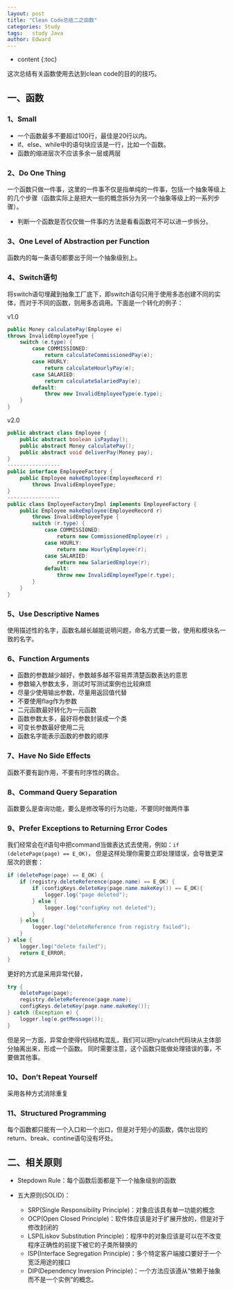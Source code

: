 ```yaml
---
layout: post
title: "Clean Code总结二之函数"
categories: Study
tags:   study Java
author: Edward
---
```


* content
{:toc}

这次总结有关函数使用去达到clean code的目的的技巧。





## 一、函数

### 1、Small

- 一个函数最多不要超过100行，最佳是20行以内。
- if、else、while中的语句块应该是一行，比如一个函数。
- 函数的缩进层次不应该多余一层或两层

### 2、Do One Thing

一个函数只做一件事，这里的一件事不仅是指单纯的一件事，包括一个抽象等级上的几个步骤（函数实际上是把大一些的概念拆分为另一个抽象等级上的一系列步骤）。
- 判断一个函数是否仅仅做一件事的方法是看看函数可不可以进一步拆分。

### 3、One Level of Abstraction per Function

函数内的每一条语句都要出于同一个抽象级别上。

### 4、Switch语句

将switch语句埋藏到抽象工厂底下，即switch语句只用于使用多态创建不同的实体，而对于不同的函数，则用多态调用。下面是一个转化的例子：

v1.0

```java
public Money calculatePay(Employee e)
throws InvalidEmployeeType {
    switch (e.type) {
        case COMMISSIONED:
            return calculateCommissionedPay(e);
        case HOURLY:
            return calculateHourlyPay(e);
        case SALARIED:
            return calculateSalariedPay(e);
        default:
            throw new InvalidEmployeeType(e.type);
    }
}
```

v2.0

```java
public abstract class Employee {
    public abstract boolean isPayday();
    public abstract Money calculatePay();
    public abstract void deliverPay(Money pay);
}
-----------------
public interface EmployeeFactory {
    public Employee makeEmployee(EmployeeRecord r)
        throws InvalidEmployeeType;
}
-----------------
public class EmployeeFactoryImpl implements EmployeeFactory {
    public Employee makeEmployee(EmployeeRecord r)
        throws InvalidEmployeeType {
        switch (r.type) {
            case COMMISSIONED:
                return new CommissionedEmployee(r) ;
            case HOURLY:
                return new HourlyEmployee(r);
            case SALARIED:
                return new SalariedEmploye(r);
            default:
                throw new InvalidEmployeeType(r.type);
        }
    }
}
```

### 5、Use Descriptive Names

使用描述性的名字，函数名越长越能说明问题，命名方式要一致，使用和模块名一致的名字。

### 6、Function Arguments

- 函数的参数越少越好，参数越多越不容易弄清楚函数表达的意思
- 参数输入参数太多，测试时写测试案例也比较麻烦
- 尽量少使用输出参数，尽量用返回值代替
- 不要使用flag作为参数
- 二元函数最好转化为一元函数
- 函数参数太多，最好将参数封装成一个类
- 可变长参数最好使用二元
- 函数名字能表示函数的参数的顺序

### 7、Have No Side Effects

函数不要有副作用，不要有时序性的耦合。

### 8、Command Query Separation

函数要么是查询功能，要么是修改等的行为功能，不要同时做两件事

### 9、Prefer Exceptions to Returning Error Codes

我们经常会在if语句中把command当做表达式去使用，例如：`if (deletePage(page) == E_OK)`，
但是这样处理你需要立即处理错误，会导致更深层次的嵌套：

```java
if (deletePage(page) == E_OK) {
    if (registry.deleteReference(page.name) == E_OK) {
        if (configKeys.deleteKey(page.name.makeKey()) == E_OK){
            logger.log("page deleted");
        } else {
            logger.log("configKey not deleted");
        }
    } else {
        logger.log("deleteReference from registry failed");
    }
} else {
    logger.log("delete failed");
    return E_ERROR;
}
```

更好的方式是采用异常代替，

```java
try {
    deletePage(page);
    registry.deleteReference(page.name);
    configKeys.deleteKey(page.name.makeKey());
} catch (Exception e) {
    logger.log(e.getMessage());
}
```

但是另一方面，异常会使得代码结构混乱，我们可以把try/catch代码块从主体部分抽离出来，形成一个函数。
同时需要注意，这个函数只能做处理错误的事，不要做其他事。

### 10、Don’t Repeat Yourself

采用各种方式消除重复

### 11、Structured Programming

每个函数都只能有一个入口和一个出口，但是对于短小的函数，偶尔出现的return、break、contine语句没有坏处。

## 二、相关原则

- Stepdown Rule：每个函数后面都是下一个抽象级别的函数

- 五大原则(SOLID)：
    - SRP(Single Responsibility Principle)：对象应该具有单一功能的概念
    - OCP(Open Closed Principle)：软件体应该是对于扩展开放的，但是对于修改封闭的
    - LSP(Liskov Substitution Principle)：程序中的对象应该是可以在不改变程序正确性的前提下被它的子类所替换的
    - ISP(Interface Segregation Principle)：多个特定客户端接口要好于一个宽泛用途的接口
    - DIP(Dependency Inversion Principle)：一个方法应该遵从“依赖于抽象而不是一个实例”的概念。
